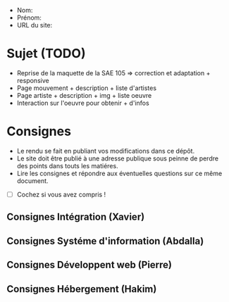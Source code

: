 - Nom:
- Prénom:
- URL du site:

# Sujet (TODO)

- Reprise de la maquette de la SAE 105 => correction et adaptation + responsive
- Page mouvement + description + liste d'artistes
- Page artiste + description + img + liste oeuvre
- Interaction sur l'oeuvre pour obtenir + d'infos

# Consignes

- Le rendu se fait en publiant vos modifications dans ce dépôt.
- Le site doit être publié à une adresse publique sous peinne de perdre des points dans touts les matiéres.
- Lire les consignes et répondre aux éventuelles questions sur ce même document.
- [ ] Cochez si vous avez compris !

## Consignes Intégration (Xavier)

## Consignes Systéme d'information (Abdalla)

## Consignes Développent web (Pierre)

## Consignes Hébergement (Hakim)
